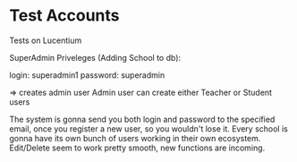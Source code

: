 # Test Accounts

Tests on Lucentium

SuperAdmin Priveleges (Adding School to db):

login: superadmin1
password: superadmin

=> creates admin user
Admin user can create either Teacher or Student users

The system is gonna send you both login and password to the specified email, once you register a new user, so you wouldn't lose it. Every school is gonna have its own bunch of users working in their own ecosystem. Edit/Delete seem to work pretty smooth, new functions are incoming.
